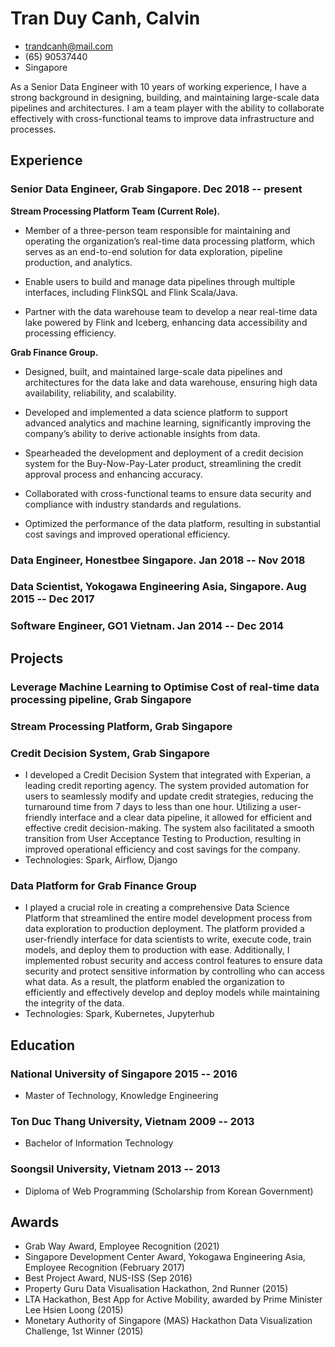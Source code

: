 <!-- The (first) h1 will be used as the <title> of the HTML page -->
# Tran Duy Canh, Calvin

<!-- The unordered list immediately after the h1 will be formatted on a single
line. It is intended to be used for contact details -->
- <trandcanh@mail.com>
- (65) 90537440
- Singapore

<!-- The paragraph after the h1 and ul and before the first h2 is optional. It
is intended to be used for a short summary. -->
As a Senior Data Engineer with 10 years of working experience, I have a strong background in designing, building, and maintaining large-scale data pipelines and architectures. I am a team player with the ability to collaborate effectively with cross-functional teams to improve data infrastructure and processes.

## Experience

<!-- You have to wrap the "left" and "right" half of these headings in spans by
hand -->
### <span>Senior Data Engineer, Grab Singapore.</span> <span>Dec 2018 -- present</span>

**Stream Processing Platform Team (Current Role).**

- Member of a three-person team responsible for maintaining and operating the organization’s real-time data processing platform, which serves as an end-to-end solution for data exploration, pipeline production, and analytics.

- Enable users to build and manage data pipelines through multiple interfaces, including FlinkSQL and Flink Scala/Java.

- Partner with the data warehouse team to develop a near real-time data lake powered by Flink and Iceberg, enhancing data accessibility and processing efficiency.

**Grab Finance Group.**

- Designed, built, and maintained large-scale data pipelines and architectures for the data lake and data warehouse, ensuring high data availability, reliability, and scalability.

- Developed and implemented a data science platform to support advanced analytics and machine learning, significantly improving the company’s ability to derive actionable insights from data.

- Spearheaded the development and deployment of a credit decision system for the Buy-Now-Pay-Later product, streamlining the credit approval process and enhancing accuracy.

- Collaborated with cross-functional teams to ensure data security and compliance with industry standards and regulations.

- Optimized the performance of the data platform, resulting in substantial cost savings and improved operational efficiency.

### <span>Data Engineer, Honestbee Singapore.</span> <span>Jan 2018 -- Nov 2018</span>

### <span>Data Scientist, Yokogawa Engineering Asia, Singapore.</span> <span>Aug 2015 -- Dec 2017</span>

### <span>Software Engineer, GO1 Vietnam.</span> <span>Jan 2014 -- Dec 2014</span>

## Projects

### <span>Leverage Machine Learning to Optimise Cost of real-time data processing pipeline, Grab Singapore</span>

### <span>Stream Processing Platform, Grab Singapore</span>

### <span>Credit Decision System, Grab Singapore</span>
- I developed a Credit Decision System that integrated with Experian, a leading credit reporting agency. The system provided automation for users to seamlessly modify and update credit strategies, reducing the turnaround time from 7 days to less than one hour. Utilizing a user-friendly interface and a clear data pipeline, it allowed for efficient and effective credit decision-making. The system also facilitated a smooth transition from User Acceptance Testing to Production, resulting in improved operational efficiency and cost savings for the company.
- Technologies: Spark, Airflow, Django

### <span>Data Platform for Grab Finance Group</span>
-  I played a crucial role in creating a comprehensive Data Science Platform that streamlined the entire model development process from data exploration to production deployment. The platform provided a user-friendly interface for data scientists to write, execute code, train models, and deploy them to production with ease. Additionally, I implemented robust security and access control features to ensure data security and protect sensitive information by controlling who can access what data. As a result, the platform enabled the organization to efficiently and effectively develop and deploy models while maintaining the integrity of the data.
- Technologies: Spark, Kubernetes, Jupyterhub

## Education

### <span>National University of Singapore</span> <span>2015 -- 2016</span>
- Master of Technology, Knowledge Engineering

### <span>Ton Duc Thang University, Vietnam</span> <span>2009 -- 2013</span>
- Bachelor of Information Technology

### <span>Soongsil University, Vietnam</span> <span>2013 -- 2013</span>
- Diploma of Web Programming (Scholarship from Korean Government)

## Awards
- Grab Way Award, Employee Recognition (2021)
- Singapore Development Center Award, Yokogawa Engineering Asia, Employee
Recognition (February 2017)
- Best Project Award, NUS-ISS (Sep 2016)
- Property Guru Data Visualisation Hackathon, 2nd Runner (2015)
- LTA Hackathon, Best App for Active Mobility, awarded by Prime Minister Lee Hsien
Loong (2015)
- Monetary Authority of Singapore (MAS) Hackathon Data Visualization Challenge, 1st Winner (2015)